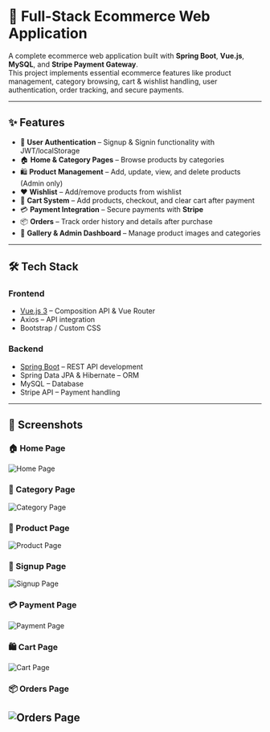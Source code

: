 # 🛒 Full-Stack Ecommerce Web Application

A complete ecommerce web application built with **Spring Boot**, **Vue.js**, **MySQL**, and **Stripe Payment Gateway**.  
This project implements essential ecommerce features like product management, category browsing, cart & wishlist handling, user authentication, order tracking, and secure payments.

---

## ✨ Features

- 👤 **User Authentication** – Signup & Signin functionality with JWT/localStorage  
- 🏠 **Home & Category Pages** – Browse products by categories  
- 🛍 **Product Management** – Add, update, view, and delete products (Admin only)  
- ❤️ **Wishlist** – Add/remove products from wishlist  
- 🛒 **Cart System** – Add products, checkout, and clear cart after payment  
- 💳 **Payment Integration** – Secure payments with **Stripe**  
- 📦 **Orders** – Track order history and details after purchase  
- 📸 **Gallery & Admin Dashboard** – Manage product images and categories  

---

## 🛠 Tech Stack

### Frontend
- [Vue.js 3](https://vuejs.org/) – Composition API & Vue Router  
- Axios – API integration  
- Bootstrap / Custom CSS  

### Backend
- [Spring Boot](https://spring.io/projects/spring-boot) – REST API development  
- Spring Data JPA & Hibernate – ORM  
- MySQL – Database  
- Stripe API – Payment handling  
---
## 📸 Screenshots

### 🏠 Home Page
![Home Page](./HomePage.png)

### 📂 Category Page
![Category Page](./CategoryPage.png)

### 🛒 Product Page
![Product Page](./ProductPage.png)

### 🔑 Signup Page
![Signup Page](./AccountCreation.png)

### 💳 Payment Page
![Payment Page](./PaymentPage.png)

### 🛍 Cart Page
![Cart Page](./CartPage.png)

### 📦 Orders Page
![Orders Page](./OrderedItems.png)
---
